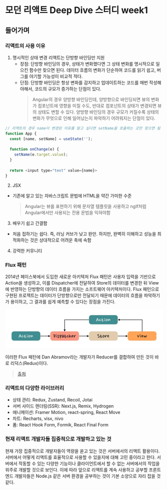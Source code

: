 # 모던 리액트 Deep Dive 스터디 week1

## 들어가며

### 리액트의 사용 이유

1. 명시적인 상태 변경
   리액트는 단방향 바인딩만 지원
   - 장점: 단방향 바인딩의 경우, 상태가 변화했다면 그 상태 변화를 명시적으로 일으킨 함수만 찾으면 된다. 데이터 흐름의 변화가 단순하여 코드를 읽기 쉽고, 버그를 야기할 가능성이 비교적 적다.
   - 단점: 단방향 바인딩은 항상 변화를 감지하고 업데이트하는 코드를 매번 작성해야해서, 코드의 규모가 증가하는 단점이 있다.
     > Angular의 경우 양방향 바인딩인데, 양방향으로 바인딩되면 뷰의 변화가 컴포넌트에 영향을 미칠 수도, 반대로 컴포넌트의 상태가 변경되면 뷰의 상태도 변할 수 있다. 양방향 바인딩의 경우 규모가 커질수록 상태의 변화가 무엇으로 인해 일어났는지 파악하기 어려워지는 단점이 있다.

```js
// 리액트의 경우 name이 변경된 이유를 알고 싶다면 setName을 호출하는 곳만 찾으면 됨
function App {
  const [name, setName] = useState('');

  function onChange(e) {
    setName(e.target.value);
  }

  return <input type="text" value={name}>
}
```

2. JSX

- 기존에 알고 있는 자바스크립트 문법에 HTML을 약간 가미한 수준
  > Angular는 뷰를 표현하기 위해 문자열 템플릿을 사용하고 ngIf처럼 Angular에서만 사용되는 전용 문법을 익혀야함

3. 배우기 쉽고 간결함

- 처음 접하기는 쉽다. 즉, 러닝 커브가 낮고 완만. 하지만, 완벽히 이해하고 성능을 최적화하는 것은 상대적으로 어려운 축에 속함

4. 강력한 커뮤니티

### Flux 패턴

2014년 페이스북에서 도입한 새로운 아키텍처
Flux 패턴은 사용자 입력을 기반으로 Action을 생성하고, 이를 Dispatcher에 전달하여 Store의 데이터를 변경한 뒤 View에 반영하는 단방향의 데이터 흐름을 가지는 소프트웨어 아키텍처이다. Flux 패턴으로 구현된 프로젝트는 데이터가 단방향으로만 전달되기 때문에 데이터의 흐름을 파악하기가 용이하고, 그 결과를 쉽게 예측할 수 있다는 장점을 가진다.

<img src="./image/flux.jpg" alt="flux 패턴">

이러한 Flux 패턴에 Dan Abramov라는 개발자가 Reducer를 결합하여 만든 것이 바로 리덕스(Redux)이다.

> [출처](https://www.tcpschool.com/react/react_redux_intro#:~:text=Flux%20%ED%8C%A8%ED%84%B4%EC%9D%80%20%EC%82%AC%EC%9A%A9%EC%9E%90%20%EC%9E%85%EB%A0%A5,%EC%9D%84%20%EA%B0%80%EC%A7%80%EB%8A%94%20%EC%86%8C%ED%94%84%ED%8A%B8%EC%9B%A8%EC%96%B4%20%EC%95%84%ED%82%A4%ED%85%8D%EC%B2%98%EC%9E%85%EB%8B%88%EB%8B%A4.)

### 리액트의 다양한 라이브러리

- 상태 관리: Redux, Zustand, Recoil, Jotai
- 서버 사이드 렌더링(SSR): Next.js, Remix, Hydrogen
- 애니메이션: Framer Motion, react-spring, React Move
- 차트: Recharts, visx, nivo
- 폼: React Hook Form, Formik, React Final Form

### 현재 리액트 개발자들 집중적으로 개발하고 있는 것

현재 가장 집중적으로 개발자들이 역량을 쏟고 있는 것은 서버에서의 리액트 활용이다. 서버에서 어떻게 리액트를 효율적으로 사용할 수 있을지에 대해 고민 중이라고 한다. 서버에서 작동할 수 있는 다양한 기능이나 클라이언트에서 할 수 없는 서버에서의 작업을 위주로 개발할 것으로 보인다. 이에 따라 앞으로 리액트를 계속 사용하고 공부할 프론트엔드 개발자들은 Node.js 같은 서버 환경을 공부하는 것이 기본 소양으로 자리 잡을 것 같다.

